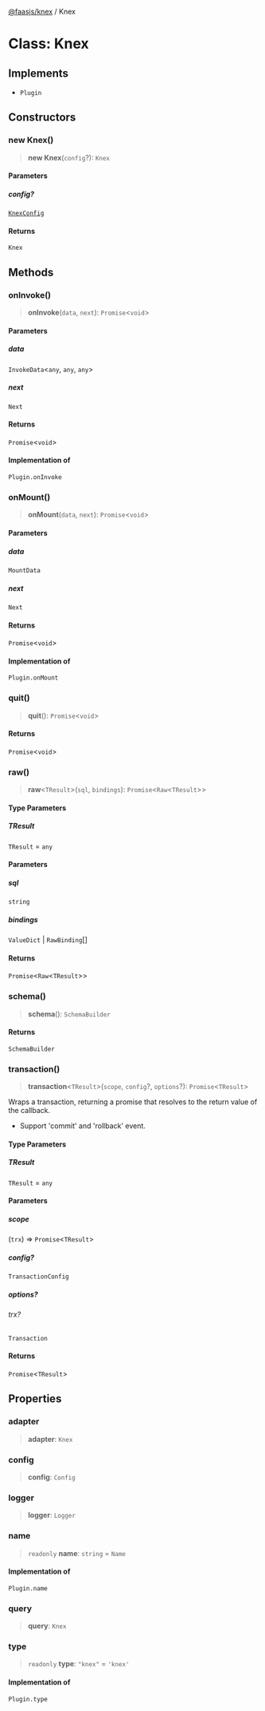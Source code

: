 [@faasjs/knex](../README.md) / Knex

# Class: Knex

## Implements

- `Plugin`

## Constructors

### new Knex()

> **new Knex**(`config`?): `Knex`

#### Parameters

##### config?

[`KnexConfig`](../type-aliases/KnexConfig.md)

#### Returns

`Knex`

## Methods

### onInvoke()

> **onInvoke**(`data`, `next`): `Promise`\<`void`\>

#### Parameters

##### data

`InvokeData`\<`any`, `any`, `any`\>

##### next

`Next`

#### Returns

`Promise`\<`void`\>

#### Implementation of

`Plugin.onInvoke`

### onMount()

> **onMount**(`data`, `next`): `Promise`\<`void`\>

#### Parameters

##### data

`MountData`

##### next

`Next`

#### Returns

`Promise`\<`void`\>

#### Implementation of

`Plugin.onMount`

### quit()

> **quit**(): `Promise`\<`void`\>

#### Returns

`Promise`\<`void`\>

### raw()

> **raw**\<`TResult`\>(`sql`, `bindings`): `Promise`\<`Raw`\<`TResult`\>\>

#### Type Parameters

##### TResult

`TResult` = `any`

#### Parameters

##### sql

`string`

##### bindings

`ValueDict` | `RawBinding`[]

#### Returns

`Promise`\<`Raw`\<`TResult`\>\>

### schema()

> **schema**(): `SchemaBuilder`

#### Returns

`SchemaBuilder`

### transaction()

> **transaction**\<`TResult`\>(`scope`, `config`?, `options`?): `Promise`\<`TResult`\>

Wraps a transaction, returning a promise that resolves to the return value of the callback.

- Support 'commit' and 'rollback' event.

#### Type Parameters

##### TResult

`TResult` = `any`

#### Parameters

##### scope

(`trx`) => `Promise`\<`TResult`\>

##### config?

`TransactionConfig`

##### options?

###### trx?

`Transaction`

#### Returns

`Promise`\<`TResult`\>

## Properties

### adapter

> **adapter**: `Knex`

### config

> **config**: `Config`

### logger

> **logger**: `Logger`

### name

> `readonly` **name**: `string` = `Name`

#### Implementation of

`Plugin.name`

### query

> **query**: `Knex`

### type

> `readonly` **type**: `"knex"` = `'knex'`

#### Implementation of

`Plugin.type`
